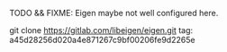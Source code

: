 TODO && FIXME: Eigen maybe not well configured here. 


git clone https://gitlab.com/libeigen/eigen.git 
tag: a45d28256d020a4e871267c9bf00206fe9d2265e

